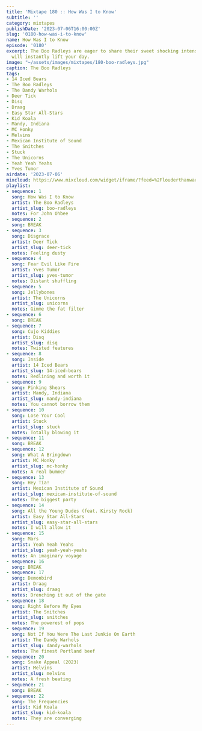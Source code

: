 ```yaml
---
title: 'Mixtape 180 :: How Was I to Know'
subtitle: ''
category: mixtapes
publishDate: '2023-07-06T16:00:00Z'
slug: '0180-how-was-i-to-know'
name: How Was I to Know
episode: '0180'
excerpt: The Boo Radleys are eager to share their sweet shocking intensity and it
  will instantly lift your day.
image: "~/assets/images/mixtapes/180-boo-radleys.jpg"
caption: The Boo Radleys
tags:
- 14 Iced Bears
- The Boo Radleys
- The Dandy Warhols
- Deer Tick
- Disq
- Draag
- Easy Star All-Stars
- Kid Koala
- Mandy, Indiana
- MC Honky
- Melvins
- Mexican Institute of Sound
- The Snitches
- Stuck
- The Unicorns
- Yeah Yeah Yeahs
- Yves Tumor
airdate: '2023-07-06'
mixcloud: https://www.mixcloud.com/widget/iframe/?feed=%2Flouderthanwar%2Fthe-mixtape-how-was-i-to-know-2023-07-06%2F&hide_artwork=1&hide_cover=1
playlist:
- sequence: 1
  song: How Was I to Know
  artist: The Boo Radleys
  artist_slug: boo-radleys
  notes: For John Ohbee
- sequence: 2
  song: BREAK
- sequence: 3
  song: Disgrace
  artist: Deer Tick
  artist_slug: deer-tick
  notes: Feeling dusty
- sequence: 4
  song: Fear Evil Like Fire
  artist: Yves Tumor
  artist_slug: yves-tumor
  notes: Distant shuffling
- sequence: 5
  song: Jellybones
  artist: The Unicorns
  artist_slug: unicorns
  notes: Gimme the fat filter
- sequence: 6
  song: BREAK
- sequence: 7
  song: Cujo Kiddies
  artist: Disq
  artist_slug: disq
  notes: Twisted features
- sequence: 8
  song: Inside
  artist: 14 Iced Bears
  artist_slug: 14-iced-bears
  notes: Redlining and worth it
- sequence: 9
  song: Pinking Shears
  artist: Mandy, Indiana
  artist_slug: mandy-indiana
  notes: You cannot borrow them
- sequence: 10
  song: Lose Your Cool
  artist: Stuck
  artist_slug: stuck
  notes: Totally blowing it
- sequence: 11
  song: BREAK
- sequence: 12
  song: What A Bringdown
  artist: MC Honky
  artist_slug: mc-honky
  notes: A real bummer
- sequence: 13
  song: Hey Tía!
  artist: Mexican Institute of Sound
  artist_slug: mexican-institute-of-sound
  notes: The biggest party
- sequence: 14
  song: All the Young Dudes (feat. Kirsty Rock)
  artist: Easy Star All-Stars
  artist_slug: easy-star-all-stars
  notes: I will allow it
- sequence: 15
  song: Mars
  artist: Yeah Yeah Yeahs
  artist_slug: yeah-yeah-yeahs
  notes: An imaginary voyage
- sequence: 16
  song: BREAK
- sequence: 17
  song: Demonbird
  artist: Draag
  artist_slug: draag
  notes: Drenching it out of the gate
- sequence: 18
  song: Right Before My Eyes
  artist: The Snitches
  artist_slug: snitches
  notes: The powerest of pops
- sequence: 19
  song: Not If You Were The Last Junkie On Earth
  artist: The Dandy Warhols
  artist_slug: dandy-warhols
  notes: The finest Portland beef
- sequence: 20
  song: Snake Appeal (2023)
  artist: Melvins
  artist_slug: melvins
  notes: A fresh beating
- sequence: 21
  song: BREAK
- sequence: 22
  song: The Frequencies
  artist: Kid Koala
  artist_slug: kid-koala
  notes: They are converging
---
```


